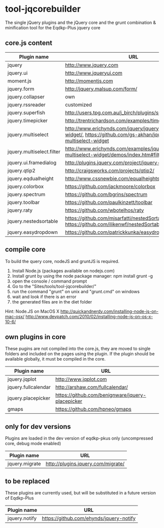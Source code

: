 tool-jqcorebuilder
==================
The single jQuery plugins and the jQuery core and the grunt combination & minification tool for the Eqdkp-Plus jquery core

core.js content
------------------
Plugin name  | URL
------------- | -------------
jquery  | http://www.jquery.com
jquery.ui  | http://www.jqueryui.com
moment.js  | http://momentjs.com
jquery.form	  | http://jquery.malsup.com/form/
jquery.collapser  | own
jquery.rssreader  | customized
jquery.superfish  | http://users.tpg.com.au/j_birch/plugins/superfish/
jquery.timepicker  | http://trentrichardson.com/examples/timepicker/
jquery.multiselect  | http://www.erichynds.com/jquery/jquery-ui-multiselect-widget/, https://github.com/gs-akhan/jquery-ui-multiselect-widget
jquery.multiselect.filter  | http://www.erichynds.com/examples/jquery-ui-multiselect-widget/demos/index.htm#filter
jquery.ui.framedialog  | http://plugins.jquery.com/project/jquery-framedialog
jquery.qtip2  | http://craigsworks.com/projects/qtip2/
jquery.eqdualheight  | http://www.cssnewbie.com/equalheights-jquery-plugin/
jquery.colorbox  | https://github.com/jackmoore/colorbox
jquery.spectrum  | https://github.com/bgrins/spectrum
jquery.toolbar  | https://github.com/paulkinzett/toolbar
jquery.raty  | https://github.com/wbotelhos/raty
jquery.nestedsortable  | https://github.com/mjsarfatti/nestedSortable/tree/2.0alpha, 	https://github.com/ilikenwf/nestedSortable
jquery.easydropdown  | https://github.com/patrickkunka/easydropdown

compile core
------------------
To build the query core, nodeJS and gruntJS is required. 
1. Install Node.js (packages available on nodejs.com)
2. Install grunt by using the node package manager: npm install grunt -g
3. open the console / command prompt
4. Go to the "Sites/tools/tool-jqcorebuilder/"
5. run the command "grunt" on unix and "grunt.cmd" on windows
6. wait and look if there is an error
7. the generated files are in the diet folder

Hint: Node.JS on MacOS X
http://quickandnerdy.com/installing-node-js-on-mac-osx/
http://www.devpatch.com/2010/02/installing-node-js-on-os-x-10-6/

own plugins in core
------------------
These pugins are not compiled into the core.js, they are moved to single folders and included on the pages using the plugin. If the plugin should be available globally, it must be compiled in the core.

Plugin name  | URL
------------- | -------------
jquery.jqplot  | http://www.jqplot.com
jquery.fullcalendar  | http://arshaw.com/fullcalendar/
jquery.placepicker  | https://github.com/benignware/jquery-placepicker
gmaps  | https://github.com/hpneo/gmaps

only for dev versions
------------------
Plugins are loaded in the dev version of eqdkp-pkus only (uncompressed core, debug mode enabled)

Plugin name  | URL
------------- | -------------
jquery.migrate  | http://plugins.jquery.com/migrate/

to be replaced
------------------
These plugins are currently used, but will be substituted in a future version of Eqdkp-Plus

Plugin name  | URL
------------- | -------------
jquery.notify  | https://github.com/ehynds/jquery-notify
